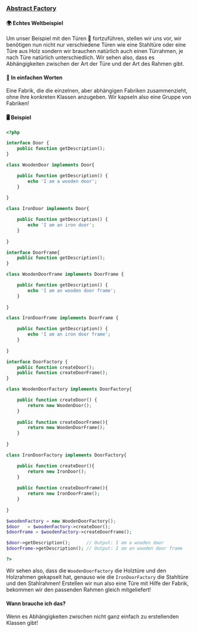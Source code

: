 ### [Abstract Factory](/abstract-factory.md)

#### 🌍 Echtes Weltbeispiel
Um unser Beispiel mit den Türen 🚪 fortzuführen, stellen wir uns vor, wir benötigen nun nicht nur verschiedene Türen wie eine Stahltüre oder eine Türe aus Holz sondern wir brauchen natürlich auch einen Türrahmen, je nach Türe natürlich unterschiedlich. Wir sehen also, dass es Abhängigkeiten zwischen der Art der Türe und der Art des Rahmen gibt.

#### 💬 In einfachen Worten
Eine Fabrik, die die einzelnen, aber abhängigen Fabriken zusammenzieht, ohne ihre konkreten Klassen anzugeben. Wir kapseln also eine Gruppe von Fabriken! 

#### 🖥 Beispiel

```php 
<?php 

interface Door {
    public function getDescription();
}

class WoodenDoor implements Door{

    public function getDescription() {
        echo 'I am a wooden door';
    }
    
}

class IronDoor implements Door{

    public function getDescription() {
        echo 'I am an iron door';
    }
    
}

interface DoorFrame{
    public function getDescription();
}

class WoodenDoorFrame implements DoorFrame {

    public function getDescription() {
        echo 'I am an wooden door frame';
    }
    
}

class IronDoorFrame implements DoorFrame {

    public function getDescription() {
        echo 'I am an iron door frame';
    }
    
}

interface DoorFactory {
    public function createDoor();
    public function createDoorFrame();
}

class WoodenDoorFactory implements DoorFactory{

    public function createDoor() {
        return new WoodenDoor();
    }
    
    public function createDoorFrame(){
        return new WoodenDoorFrame();
    }
    
}

class IronDoorFactory implements DoorFactory{

    public function createDoor(){
        return new IronDoor();
    }
    
    public function createDoorFrame(){
        return new IronDoorFrame();
    }
    
}

$woodenFactory = new WoodenDoorFactory();
$door   = $woodenFactory->createDoor();
$doorFrame = $woodenFactory->createDoorFrame();

$door->getDescription();      // Output: I am a wooden door
$doorFrame->getDescription(); // Output: I am an wooden door frame

?>
```

Wir sehen also, dass die `WoodenDoorFactory` die Holztüre und den Holzrahmen gekapselt hat, genauso wie die `IronDoorFactory` die Stahltüre und den Stahlrahmen! Erstellen wir nun also eine Türe mit Hilfe der Fabrik, bekommen wir den passenden Rahmen gleich mitgeliefert!

#### Wann brauche ich das? 
Wenn es Abhängigkeiten zwischen nicht ganz einfach zu erstellenden Klassen gibt!